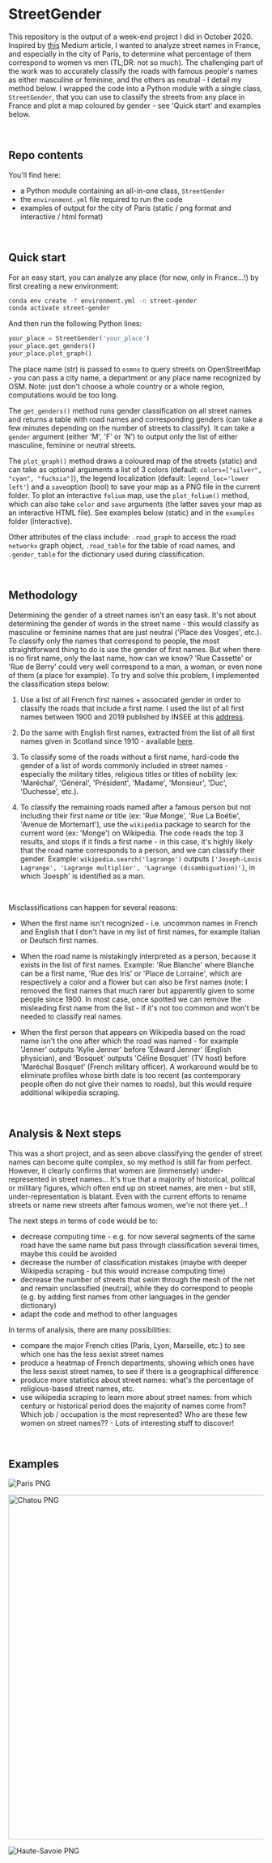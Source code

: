 # StreetGender

This repository is the output of a week-end project I did in October 2020. Inspired by [this](https://towardsdatascience.com/what-can-analysing-more-than-2-million-street-names-reveal-c94be585759?gi=dd685ebcf5c5) Medium article, I wanted to analyze street names in France, and especially in the city of Paris, to determine what percentage of them correspond to women vs men (TL;DR: not so much). The challenging part of the work was to accurately classify the roads with famous people's names as either masculine or feminine, and the others as neutral - I detail my method below. I wrapped the code into a Python module with a single class, `StreetGender`, that you can use to classify the streets from any place in France and plot a map coloured by gender - see 'Quick start' and examples below.

<br>

## Repo contents

You'll find here:
- a Python module containing an all-in-one class, `StreetGender`
- the `environment.yml` file required to run the code
- examples of output for the city of Paris (static / png format and interactive / html format)

<br>

## Quick start

For an easy start, you can analyze any place (for now, only in France...!) by first creating a new environment:

```bash
conda env create -f environment.yml -n street-gender
conda activate street-gender
```

And then run the following Python lines:

```python
your_place = StreetGender('your_place')
your_place.get_genders()
your_place.plot_graph()
```

The place name (str) is passed to `osmnx` to query streets on OpenStreetMap - you can pass a city name, a department or any place name recognized by OSM. Note: just don't choose a whole country or a whole region, computations would be too long.

The `get_genders()` method runs gender classification on all street names and returns a table with road names and corresponding genders (can take a few minutes depending on the number of streets to classify). It can take a `gender` argument (either 'M', 'F' or 'N') to output only the list of either masculine, feminine or neutral streets. 

The `plot_graph()` method draws a coloured map of the streets (static) and can take as optional arguments a list of 3 colors (default: `colors=["silver", "cyan", "fuchsia"]`), the legend localization (default: `legend_loc='lower left'`) and a `save`option (bool) to save your map as a PNG file in the current folder. To plot an interactive `folium` map, use the `plot_folium()` method, which can also take `color` and `save` arguments (the latter saves your map as an interactive HTML file). See examples below (static) and in the `examples` folder (interactive).

Other attributes of the class include: `.road_graph` to access the road `networkx` graph object, `.road_table` for the table of road names, and `.gender_table` for the dictionary used during classification.

<br>

## Methodology

Determining the gender of a street names isn't an easy task. It's not about determining the gender of words in the street name - this would classify as masculine or feminine names that are just neutral ('Place des Vosges', etc.). To classify only the names that correspond to people, the most straightforward thing to do is use the gender of first names. But when there is no first name, only the last name, how can we know? 'Rue Cassette' or 'Rue de Berry' could very well correspond to a man, a woman, or even none of them (a place for example). To try and solve this problem, I implemented the classification steps below:

1) Use a list of all French first names + associated gender in order to classify the roads that include a first name. I used the list of all first names between 1900 and 2019 published by INSEE at this [address](https://www.insee.fr/fr/statistiques/2540004?sommaire=4767262#consulter).

2) Do the same with English first names, extracted from the list of all first names given in Scotland since 1910 - available [here](https://www.nrscotland.gov.uk/files//statistics/babies-names/19/babies-first-names-all-names-all-years.csv).

3) To classify some of the roads without a first name, hard-code the gender of a list of words commonly included in street names - especially the military titles, religious titles or titles of nobility (ex: 'Maréchal', 'Général', 'Président', 'Madame', 'Monsieur', 'Duc', 'Duchesse', etc.).

4) To classify the remaining roads named after a famous person but not including their first name or title (ex: 'Rue Monge', 'Rue La Boétie', 'Avenue de Mortemart'), use the `wikipedia` package to search for the current word (ex: 'Monge') on Wikipedia. The code reads the top 3 results, and stops if it finds a first name - in this case, it's highly likely that the road name corresponds to a person, and we can classify their gender. Example: `wikipedia.search('lagrange')` outputs `['Joseph-Louis Lagrange', 'Lagrange multiplier', 'Lagrange (disambiguation)']`, in which 'Joesph' is identified as a man.

<br>

Misclassifications can happen for several reasons:

* When the first name isn't recognized - i.e. uncommon names in French and English that I don't have in my list of first names, for example Italian or Deutsch first names.

* When the road name is mistakingly interpreted as a person, because it exists in the list of first names. Example: 'Rue Blanche' where Blanche can be a first name, 'Rue des Iris' or 'Place de Lorraine', which are respectively a color and a flower but can also be first names (note: I removed the first names that much rarer but apparently given to some people since 1900. In most case, once spotted we can remove the misleading first name from the list - if it's not too common and won't be needed to classify real names.

* When the first person that appears on Wikipedia based on the road name isn't the one after which the road was named - for example 'Jenner' outputs 'Kylie Jenner' before 'Edward Jenner' (English physician), and 'Bosquet' outputs 'Céline Bosquet' (TV host) before 'Maréchal Bosquet' (French military officer). A workaround would be to eliminate profiles whose birth date is too recent (as contemporary people often do not give their names to roads), but this would require additional wikipedia scraping.

<br>

## Analysis & Next steps

This was a short project, and as seen above classifying the gender of street names can become quite complex, so my method is still far from perfect. However, it clearly confirms that women are (immensely) under-represented in street names... It's true that a majority of historical, politcal or military figures, which often end up on street names, are men - but still, under-representation is blatant. Even with the current efforts to rename streets or name new streets after famous women, we're not there yet...!

The next steps in terms of code would be to:
* decrease computing time - e.g. for now several segments of the same road have the same name but pass through classification several times, maybe this could be avoided 
* decrease the number of classification mistakes (maybe with deeper Wikipedia scraping - but this would increase computing time)
* decrease the number of streets that swim through the mesh of the net and remain unclassified (neutral), while they do correspond to people (e.g. by adding first names from other languages in the gender dictionary)
* adapt the code and method to other languages

In terms of analysis, there are many possibilities:
* compare the major French cities (Paris, Lyon, Marseille, etc.) to see which one has the less sexist street names
* produce a heatmap of French departments, showing which ones have the less sexist street names, to see if there is a geographical difference
* produce more statistics about street names: what's the percentage of religious-based street names, etc.
* use wikipedia scraping to learn more about street names: from which century or historical period does the majority of names come from? Which job / occupation is the most represented? Who are these few women on street names?? - Lots of interesting stuff to discover!

<br>

## Examples

![Paris PNG](examples/paris_gendered_street_map.png)

<img align="center" src="examples/chatou_gendered_street_map.png" width="680" alt="Chatou PNG">

![Haute-Savoie PNG](examples/haute-savoie_gendered_street_map.png)

